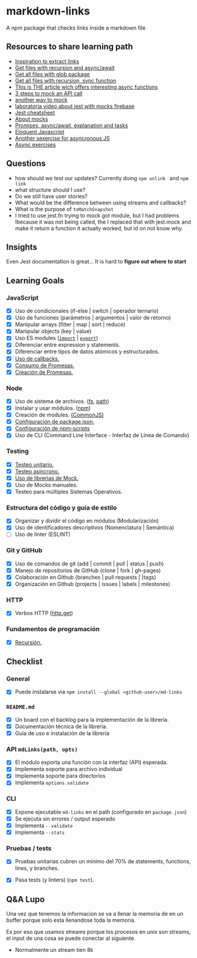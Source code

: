 # markdown-links
A npm package that checks links inside a markdown file

## Resources to share learning path
- [Inspiration to extract links](https://github.com/tcort/markdown-link-extractor)
- [Get files with recursion and async/await](https://dev.to/leonard/get-files-recursive-with-the-node-js-file-system-fs-2n7o)
- [Get all files with glob package](https://stackoverflow.com/questions/41462606/get-all-files-recursively-in-directories-nodejs)
- [Get all files with recursion, sync function](https://coderrocketfuel.com/article/recursively-list-all-the-files-in-a-directory-using-node-js)
- [This is THE article wich offers interesting async functions](https://ourcodeworld.com/articles/read/420/how-to-read-recursively-a-directory-in-node-js)
- [3 steps to mock an API call](https://dev.to/zaklaughton/the-only-3-steps-you-need-to-mock-an-api-call-in-jest-39mb)
- [another way to mock](https://www.leighhalliday.com/mock-fetch-jest)
- [laboratoria video about jest with mocks firebase](https://www.youtube.com/watch?v=06myVn41OTY)
- [Jest cheatsheet](https://devhints.io/jest)
- [About mocks](https://dev.to/jenniferlynparsons/a-bit-about-jest-mocks-2o7k)
- [Promises, async/await, explanation and tasks](https://javascript.info/async)
- [Eloquent Javascript](https://eloquentjavascript.net/11_async.html)
- [Another sexercise for asyncronous JS](https://gist.github.com/CrabDude/30065a68992cb88f7ec07265c3f95a4e)
- [Async exercises](https://github.com/Mathias54/async-exercises)

## Questions
- how should we test our updates? Currently doing ```npm unlink ``` and ```npm link```
- what structure should I use?
- Do we still have user stories?
- What would be the difference between using streams and callbacks?
- What is the purpose of ```toMatchSnapshot```
- I tried to use jest.fn trying to mock got module, but I had problems lbecause it was not being called, the I replaced that with jest.mock and make it return a function it actually worked, but id on not know why.

## Insights
Even Jest documentation is great...
It is hard to **figure out where to start**

## Learning Goals

### JavaScript

* [x] Uso de condicionales (if-else | switch | operador ternario)
* [x] Uso de funciones (parámetros | argumentos | valor de retorno)
* [x] Manipular arrays (filter | map | sort | reduce)
* [x] Manipular objects (key | value)
* [x] Uso ES modules ([`import`](https://developer.mozilla.org/en-US/docs/Web/JavaScript/Reference/Statements/import)
| [`export`](https://developer.mozilla.org/en-US/docs/Web/JavaScript/Reference/Statements/export))
* [x] Diferenciar entre expression y statements.
* [x] Diferenciar entre tipos de datos atómicos y estructurados.
* [x] [Uso de callbacks.](https://developer.mozilla.org/es/docs/Glossary/Callback_function)
* [x] [Consumo de Promesas.](https://scotch.io/tutorials/javascript-promises-for-dummies#toc-consuming-promises)
* [x] [Creación de Promesas.](https://www.freecodecamp.org/news/how-to-write-a-javascript-promise-4ed8d44292b8/)

### Node

* [x] Uso de sistema de archivos. ([fs](https://nodejs.org/api/fs.html), [path](https://nodejs.org/api/path.html))
* [x] Instalar y usar módulos. ([npm](https://www.npmjs.com/))
* [x] Creación de modules. [(CommonJS)](https://nodejs.org/docs/latest-v0.10.x/api/modules.html)
* [x] [Configuración de package.json.](https://docs.npmjs.com/files/package.json)
* [x] [Configuración de npm-scripts](https://docs.npmjs.com/misc/scripts)
* [x] Uso de CLI (Command Line Interface - Interfaz de Línea de Comando)

### Testing

* [x] [Testeo unitario.](https://jestjs.io/docs/es-ES/getting-started)
* [x] [Testeo asíncrono.](https://jestjs.io/docs/es-ES/asynchronous)
* [x] [Uso de librerias de Mock.](https://jestjs.io/docs/es-ES/manual-mocks)
* [x] Uso de Mocks manuales.
* [x] Testeo para múltiples Sistemas Operativos.

### Estructura del código y guía de estilo

* [x] Organizar y dividir el código en módulos (Modularización)
* [x] Uso de identificadores descriptivos (Nomenclatura | Semántica)
* [ ] Uso de linter (ESLINT)

### Git y GitHub

* [x] Uso de comandos de git (add | commit | pull | status | push)
* [x] Manejo de repositorios de GitHub (clone | fork | gh-pages)
* [x] Colaboración en Github (branches | pull requests | |tags)
* [x] Organización en Github (projects | issues | labels | milestones)

### HTTP

* [x] Verbos HTTP ([http.get](https://nodejs.org/api/http.html#http_http_get_options_callback))

### Fundamentos de programación

* [x] [Recursión.](https://www.youtube.com/watch?v=lPPgY3HLlhQ)

## Checklist

### General

* [x] Puede instalarse via `npm install --global <github-user>/md-links`

### `README.md`

* [x] Un board con el backlog para la implementación de la librería.
* [x] Documentación técnica de la librería.
* [x] Guía de uso e instalación de la librería

### API `mdLinks(path, opts)`

* [x] El módulo exporta una función con la interfaz (API) esperada.
* [x] Implementa soporte para archivo individual
* [X] Implementa soporte para directorios
* [x] Implementa `options.validate`

### CLI

* [x] Expone ejecutable `md-links` en el path (configurado en `package.json`)
* [X] Se ejecuta sin errores / output esperado
* [x] Implementa `--validate`
* [x] Implementa `--stats`

### Pruebas / tests

* [x] Pruebas unitarias cubren un mínimo del 70% de statements, functions,
  lines, y branches.
* [x] Pasa tests (y linters) (`npm test`).


## Q&A Lupo
Una vez que tenemos la informacion se va a llenar la memoria de en un buffer porque solo esta llenandose toda la memoria.

Es por eso que usamos streams porque los procesos en unix son streams, el input de una cosa se puede conectar al siguiente.
  * Normalmente un stream tien 8k
